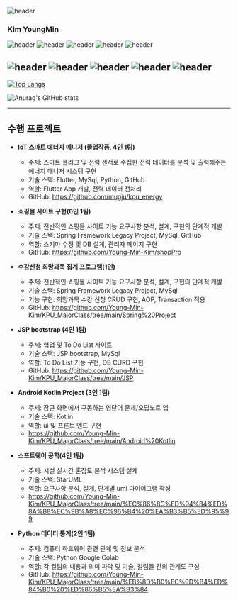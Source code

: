 
![header](https://capsule-render.vercel.app/api?type=slice&color=gradient&height=200&section=header&text=YoungMin-Kim&fontSize=80&fontColor=black)


### Kim YoungMin
![header](https://img.shields.io/badge/Spring-6DB33F?style=flat-square&logo=Spring&logoColor=white) ![header](https://img.shields.io/badge/SpringBoot-6DB33F?style=flat-square&logo=SpringBoot&logoColor=white)  ![header](https://img.shields.io/badge/Oracle-F80000?style=flat-square&logo=Oracle&logoColor=white) ![header](https://img.shields.io/badge/MySQL-4479A1?style=flat-square&logo=MySQL&logoColor=white) ![header](https://img.shields.io/badge/AmazonAWS-232F3E?style=flat-square&logo=AmazonAWS&logoColor=white)

![header](https://img.shields.io/badge/Flutter-02569B?style=flat-square&logo=Flutter&logoColor=white) ![header](https://img.shields.io/badge/Kotlin-7F52FF?style=flat-square&logo=Kotlin&logoColor=white) ![header](https://img.shields.io/badge/Python-3776AB?style=flat-square&logo=Python&logoColor=white) ![header](https://img.shields.io/badge/R-276DC3?style=flat-square&logo=R&logoColor=white) ![header](https://img.shields.io/badge/GoogleColab-F9AB00?style=flat-square&logo=GoogleColab&logoColor=white) 
---
[![Top Langs](https://github-readme-stats.vercel.app/api/top-langs/?username=Young-Min-Kim&langs_count=8)](https://github.com/anuraghazra/github-readme-stats)

![Anurag's GitHub stats](https://github-readme-stats.vercel.app/api?username=Young-Min-Kim&show_icons=true&theme=radical)


---
## 수행 프로젝트
- **IoT 스마트 에너지 메니저 (졸업작품, 4인 1팀)**
  - 주제:  스마트 플러그 및 전력 센서로 수집한 전력 데이터를 분석 및 출력해주는 에너지 매니저 시스템 구현
  - 기술 스택:  Flutter, MySql, Python, GitHub
  - 역할:  Flutter App 개발, 전력 데이터 전처리
  - GitHub:  https://github.com/mugju/kpu_energy

- **쇼핑몰 사이트 구현(6인 1팀)**
  - 주제:  전반적인 쇼핑몰 사이트 기능 요구사항 분석, 설계, 구현의 단계적 개발
  - 기술 스택:  Spring Framework Legacy Project, MySql, GitHub
  - 역할:  스키마 수정 및 DB 설계, 관리자 페이지 구현
  - GitHub:  https://github.com/Young-Min-Kim/shopPro

- **수강신청 희망과목 집계 프로그램(1인)**
  - 주제:  전반적인 쇼핑몰 사이트 기능 요구사항 분석, 설계, 구현의 단계적 개발
  - 기술 스택:  Spring Framework Legacy Project, MySql
  - 기능 구현: 희망과목 수강 신청 CRUD 구현, AOP, Transaction 적용
  - GitHub:  https://github.com/Young-Min-Kim/KPU_MajorClass/tree/main/Spring%20Project

- **JSP bootstrap (4인 1팀)**
  - 주제:  협업 및 To Do List 사이트
  - 기술 스택:  JSP bootstrap, MySql
  - 역할:  To Do List 기능 구현, DB CURD 구현
  - GitHub:  https://github.com/Young-Min-Kim/KPU_MajorClass/tree/main/JSP

- **Android Kotlin Project (3인 1팀)**
  - 주제:  잠근 화면에서 구동하는 영단어 문제/오답노트 앱
  - 기술 스택:  Kotlin
  - 역할:  ui 및  프론트 엔드 구현
  - https://github.com/Young-Min-Kim/KPU_MajorClass/tree/main/Android%20Kotlin

- **소프트웨어 공학(4인 1팀)**
  - 주제:  시설 실시간 혼잡도 분석 시스템 설계
  - 기술 스택:  StarUML
  - 역할:  요구사항 분석, 설계, 단계별 uml 다이어그램 작성
  - https://github.com/Young-Min-Kim/KPU_MajorClass/tree/main/%EC%86%8C%ED%94%84%ED%8A%B8%EC%9B%A8%EC%96%B4%20%EA%B3%B5%ED%95%99

- **Python 데이터 통계(2인 1팀)**
  - 주제:  컴퓨터 하드웨어 관련 관계 및 정보 분석
  - 기술 스택:  Python Google Colab
  - 역할:  각 컬럼의 내용과 의미 파악 및 기술, 칼럼들 간의 관계도 구성
  - GitHub:  https://github.com/Young-Min-Kim/KPU_MajorClass/tree/main/%EB%8D%B0%EC%9D%B4%ED%84%B0%20%ED%86%B5%EA%B3%84

